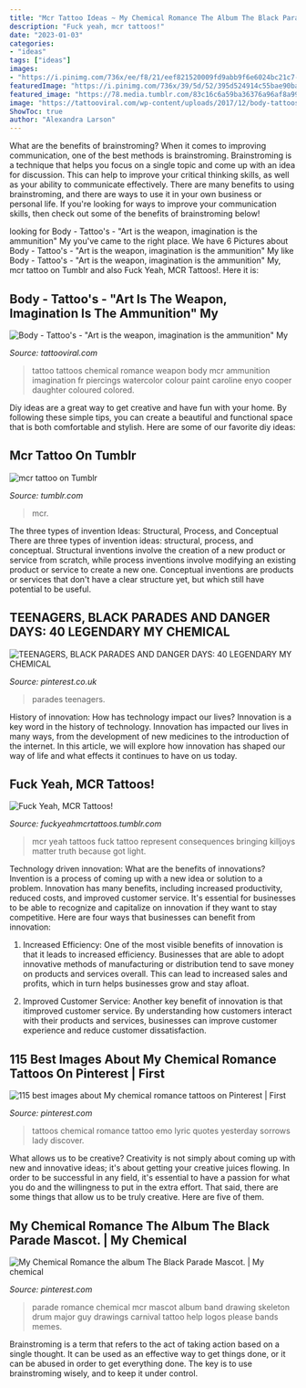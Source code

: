```yaml
---
title: "Mcr Tattoo Ideas ~ My Chemical Romance The Album The Black Parade Mascot."
description: "Fuck yeah, mcr tattoos!"
date: "2023-01-03"
categories:
- "ideas"
tags: ["ideas"]
images:
- "https://i.pinimg.com/736x/ee/f8/21/eef821520009fd9abb9f6e6024bc21c7--black-parade-my-chemical-romance.jpg"
featuredImage: "https://i.pinimg.com/736x/39/5d/52/395d524914c55bae90ba7154f4d2b38c.jpg"
featured_image: "https://78.media.tumblr.com/83c16c6a59ba36376a96af8a99fd3d2d/tumblr_nlned7Hpjs1qednrmo1_500.jpg"
image: "https://tattooviral.com/wp-content/uploads/2017/12/body-tattoos-art-is-the-weapon-imagination-is-the-ammunition-my-chemical-romance-tattoo-fr.jpg"
ShowToc: true
author: "Alexandra Larson"
---
```



What are the benefits of brainstroming?
When it comes to improving communication, one of the best methods is brainstroming. Brainstroming is a technique that helps you focus on a single topic and come up with an idea for discussion. This can help to improve your critical thinking skills, as well as your ability to communicate effectively. There are many benefits to using brainstroming, and there are ways to use it in your own business or personal life. If you're looking for ways to improve your communication skills, then check out some of the benefits of brainstroming below!

	

		
looking for Body - Tattoo&#039;s - &quot;Art is the weapon, imagination is the ammunition&quot; My you've came to the right place. We have 6 Pictures about Body - Tattoo&#039;s - &quot;Art is the weapon, imagination is the ammunition&quot; My like Body - Tattoo&#039;s - &quot;Art is the weapon, imagination is the ammunition&quot; My, mcr tattoo on Tumblr and also Fuck Yeah, MCR Tattoos!. Here it is:
		
    
## Body - Tattoo&#039;s - &quot;Art Is The Weapon, Imagination Is The Ammunition&quot; My

<img loading=lazy src="https://tattooviral.com/wp-content/uploads/2017/12/body-tattoos-art-is-the-weapon-imagination-is-the-ammunition-my-chemical-romance-tattoo-fr.jpg" onerror="this.onerror=null;this.src='https://tse1.mm.bing.net/th?id=OIP.REcfxgyDV9p2zvNluYreNwAAAA&amp;pid=15.1';" alt="Body - Tattoo&#039;s - &quot;Art is the weapon, imagination is the ammunition&quot; My">

_Source: tattooviral.com_

>tattoo tattoos chemical romance weapon body mcr ammunition imagination fr piercings watercolor colour paint caroline enyo cooper daughter coloured colored. 

	

Diy ideas are a great way to get creative and have fun with your home. By following these simple tips, you can create a beautiful and functional space that is both comfortable and stylish. Here are some of our favorite diy ideas: 

    
## Mcr Tattoo On Tumblr

<img loading=lazy src="https://78.media.tumblr.com/83c16c6a59ba36376a96af8a99fd3d2d/tumblr_nlned7Hpjs1qednrmo1_500.jpg" onerror="this.onerror=null;this.src='https://tse3.mm.bing.net/th?id=OIP.iu2qNoQlb3_vvVoTJCL85QHaHa&amp;pid=15.1';" alt="mcr tattoo on Tumblr">

_Source: tumblr.com_

>mcr. 

	

The three types of invention Ideas: Structural, Process, and Conceptual
There are three types of invention ideas: structural, process, and conceptual. Structural inventions involve the creation of a new product or service from scratch, while process inventions involve modifying an existing product or service to create a new one. Conceptual inventions are products or services that don't have a clear structure yet, but which still have potential to be useful.

    
## TEENAGERS, BLACK PARADES AND DANGER DAYS: 40 LEGENDARY MY CHEMICAL

<img loading=lazy src="https://i.pinimg.com/736x/39/5d/52/395d524914c55bae90ba7154f4d2b38c.jpg" onerror="this.onerror=null;this.src='https://tse1.mm.bing.net/th?id=OIP.d4gzPZ0T5kr4Ny-g3wga6QHaHY&amp;pid=15.1';" alt="TEENAGERS, BLACK PARADES AND DANGER DAYS: 40 LEGENDARY MY CHEMICAL">

_Source: pinterest.co.uk_

>parades teenagers. 

	

History of innovation: How has technology impact our lives?
Innovation is a key word in the history of technology. Innovation has impacted our lives in many ways, from the development of new medicines to the introduction of the internet. In this article, we will explore how innovation has shaped our way of life and what effects it continues to have on us today.

    
## Fuck Yeah, MCR Tattoos!

<img loading=lazy src="https://64.media.tumblr.com/33a266e6e8ce3ce8679622aaa3f517e5/tumblr_nz213aN81A1qhso00o1_500.jpg" onerror="this.onerror=null;this.src='https://tse2.mm.bing.net/th?id=OIP.R43o5ef7F7PyiYVdg4gJpAHaJ4&amp;pid=15.1';" alt="Fuck Yeah, MCR Tattoos!">

_Source: fuckyeahmcrtattoos.tumblr.com_

>mcr yeah tattoos fuck tattoo represent consequences bringing killjoys matter truth because got light. 

	

Technology driven innovation: What are the benefits of innovations?
Invention is a process of coming up with a new idea or solution to a problem. Innovation has many benefits, including increased productivity, reduced costs, and improved customer service. It's essential for businesses to be able to recognize and capitalize on innovation if they want to stay competitive. Here are four ways that businesses can benefit from innovation: 
1. Increased Efficiency: One of the most visible benefits of innovation is that it leads to increased efficiency. Businesses that are able to adopt innovative methods of manufacturing or distribution tend to save money on products and services overall. This can lead to increased sales and profits, which in turn helps businesses grow and stay afloat. 

2. Improved Customer Service: Another key benefit of innovation is that itimproved customer service. By understanding how customers interact with their products and services, businesses can improve customer experience and reduce customer dissatisfaction.

    
## 115 Best Images About My Chemical Romance Tattoos On Pinterest | First

<img loading=lazy src="https://s-media-cache-ak0.pinimg.com/736x/a4/a5/38/a4a5384b0d446eafe55ee0d9e035cb83--my-chemical-romance-the-kid.jpg" onerror="this.onerror=null;this.src='https://tse3.mm.bing.net/th?id=OIP.AMiUDQgER7smllmnlXBgnAHaId&amp;pid=15.1';" alt="115 best images about My chemical romance tattoos on Pinterest | First">

_Source: pinterest.com_

>tattoos chemical romance tattoo emo lyric quotes yesterday sorrows lady discover. 

	

What allows us to be creative?
Creativity is not simply about coming up with new and innovative ideas; it's about getting your creative juices flowing. In order to be successful in any field, it's essential to have a passion for what you do and the willingness to put in the extra effort. That said, there are some things that allow us to be truly creative. Here are five of them.

    
## My Chemical Romance The Album The Black Parade Mascot. | My Chemical

<img loading=lazy src="https://i.pinimg.com/736x/ee/f8/21/eef821520009fd9abb9f6e6024bc21c7--black-parade-my-chemical-romance.jpg" onerror="this.onerror=null;this.src='https://tse3.mm.bing.net/th?id=OIP.Mqz9c6rjLZlYzwNDmMcLqQAAAA&amp;pid=15.1';" alt="My Chemical Romance the album The Black Parade Mascot. | My chemical">

_Source: pinterest.com_

>parade romance chemical mcr mascot album band drawing skeleton drum major guy drawings carnival tattoo help logos please bands memes. 

	

Brainstroming is a term that refers to the act of taking action based on a single thought. It can be used as an effective way to get things done, or it can be abused in order to get everything done. The key is to use brainstroming wisely, and to keep it under control.

